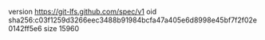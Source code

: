 version https://git-lfs.github.com/spec/v1
oid sha256:c03f1259d3266eec3488b91984bcfa47a405e6d8998e45bf7f2f02e0142ff5e6
size 15960
